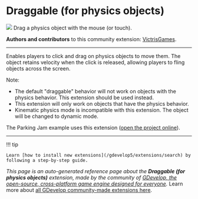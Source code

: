 # Draggable (for physics objects)

<img src="https://resources.gdevelop-app.com/assets/Icons/Glyphster Pack/Master/SVG/Virtual Reality/Virtual Reality_hand_vr_ar_360.svg" class="extension-icon"></img>
Drag a physics object with the mouse (or touch).

**Authors and contributors** to this community extension: [VictrisGames](https://gd.games/VictrisGames).

---

Enables players to click and drag on physics objects to move them.  The object retains velocity when the click is released, allowing players to fling objects across the screen.

Note:

- The default "draggable" behavior will not work on objects with the physics behavior. This extension should be used instead.
- This extension will only work on objects that have the physics behavior.
- Kinematic physics mode is incompatible with this extension. The object will be changed to dynamic mode.

The Parking Jam example uses this extension ([open the project online](https://editor.gdevelop.io/?project=example://parking-jam)).

---

!!! tip

    Learn [how to install new extensions](/gdevelop5/extensions/search) by following a step-by-step guide.

*This page is an auto-generated reference page about the **Draggable (for physics objects)** extension, made by the community of [GDevelop, the open-source, cross-platform game engine designed for everyone](https://gdevelop.io/).* Learn more about [all GDevelop community-made extensions here](/gdevelop5/extensions).